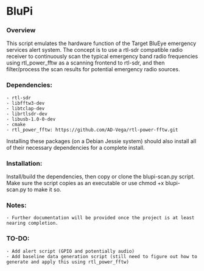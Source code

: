# BluPi #

### Overview ###

This script emulates the hardware function of the Target BluEye emergency services alert system. The concept is to use a rtl-sdr compatible radio receiver to continuously scan the typical emergency band radio frequencies using rtl_power_fftw as a scanning frontend to rtl-sdr, and then filter/process the scan results for potential emergency radio sources.

### Dependencies: ###
	- rtl-sdr
	- libfftw3-dev
	- libtclap-dev
	- librtlsdr-dev
	- libusb-1.0-0-dev
	- cmake
	- rtl_power_fftw: https://github.com/AD-Vega/rtl-power-fftw.git
Installing these packages (on a Debian Jessie system) should also install all of their necessary dependencies for a complete install.

### Installation: ###
Install/build the dependencies, then copy or clone the blupi-scan.py script. Make sure the script copies as an executable or use chmod +x blupi-scan.py to make it so.

### Notes: ###
	- Further documentation will be provided once the project is at least nearing completion.

### TO-DO: ###
	- Add alert script (GPIO and potentially audio)
	- Add baseline data generation script (still need to figure out how to generate and apply this using rtl_power_fftw)
